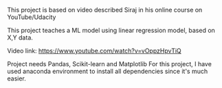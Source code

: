 This project is based on video described Siraj in his online course on YouTube/Udacity

This project teaches a ML model using linear regression model, based on X,Y data.

Video link: https://www.youtube.com/watch?v=vOppzHpvTiQ

Project needs Pandas, Scikit-learn and Matplotlib
For this project, I have used anaconda environment to install all dependencies since it's much easier.
